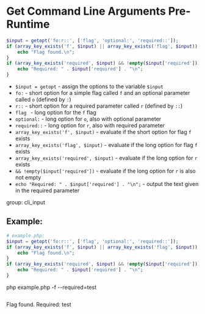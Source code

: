# Get Command Line Arguments Pre-Runtime

```php
$input = getopt('fo:r::', ['flag', 'optional:', 'required::']);
if (array_key_exists('f', $input) || array_key_exists('flag', $input)) {
    echo "Flag found.\n";
}
if (array_key_exists('required', $input) && !empty($input['required'])) {
    echo "Required: " . $input['required'] . "\n";
}
```

- ```$input = getopt``` - assign the options to the variable ``$input``
- ```fo:``` - short option for a simple flag called ``f`` and an optional parameter called ``o`` (defined by ``:``)
- ```r::``` - short option for a required parameter called ``r`` (defined by ``::``)
- ```flag ``` - long option for the ``f`` flag
- ```optional:``` - long option for ``o``, also with optional parameter
- ```required::``` - long option for ``r``, also with required parameter
- ```array_key_exists('f', $input)``` - evaluate if the short option for flag ``f`` exists
- ```array_key_exists('flag', $input)``` - evaluate if the long option for flag ``f`` exists
- ```array_key_exists('required', $input)``` - evaluate if the long option for ``r`` exists
- ```&& !empty($input['required'])``` - evaluate if the long option for ``r`` is also not empty
- ```echo "Required: " . $input['required'] . "\n";``` - output the text given in the required parameter

group: cli_input

## Example: 
```php
# example.php:
$input = getopt('fo:r::', ['flag', 'optional:', 'required::']);
if (array_key_exists('f', $input) || array_key_exists('flag', $input)) {
    echo "Flag found.\n";
}
if (array_key_exists('required', $input) && !empty($input['required'])) {
    echo "Required: " . $input['required'] . "\n";
}
```

php example.php -f --required=test

```
```
Flag found.
Required: test

```

